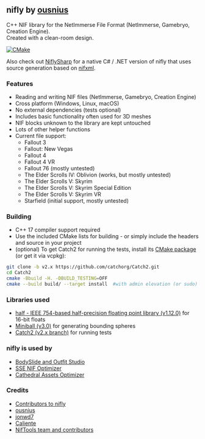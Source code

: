 ## nifly by [ousnius](https://github.com/ousnius)
C++ NIF library for the NetImmerse File Format (NetImmerse, Gamebryo, Creation Engine).  
Created with a clean-room design.

[![CMake](https://github.com/ousnius/nifly/actions/workflows/cmake.yml/badge.svg)](https://github.com/ousnius/nifly/actions/workflows/cmake.yml)

Also check out [NiflySharp](https://github.com/ousnius/NiflySharp) for a native C# / .NET version of nifly that uses source generation based on [nifxml](https://github.com/niftools/nifxml).

### Features
- Reading and writing NIF files (NetImmerse, Gamebryo, Creation Engine)
- Cross platform (Windows, Linux, macOS)
- No external dependencies (tests optional)
- Includes basic functionality often used for 3D meshes
- NIF blocks unknown to the library are kept untouched
- Lots of other helper functions
- Current file support:
  - Fallout 3
  - Fallout: New Vegas
  - Fallout 4
  - Fallout 4 VR
  - Fallout 76 (mostly untested)
  - The Elder Scrolls IV: Oblivion (works, but mostly untested)
  - The Elder Scrolls V: Skyrim
  - The Elder Scrolls V: Skyrim Special Edition
  - The Elder Scrolls V: Skyrim VR
  - Starfield (initial support, mostly untested)

### Building
- C++ 17 compiler support required
- Use the included CMake lists for building - or simply include the headers and source in your project
- (optional) To get Catch2 for running the tests, install its [CMake package](https://github.com/catchorg/Catch2/blob/devel/docs/cmake-integration.md#installing-catch2-from-git-repository) (or get it via vcpkg):
```bash
git clone -b v2.x https://github.com/catchorg/Catch2.git
cd Catch2
cmake -Bbuild -H. -DBUILD_TESTING=OFF
cmake --build build/ --target install  #with admin elevation (or sudo) depending on your cmake prefix path
```

### Libraries used
- [half - IEEE 754-based half-precision floating point library (v1.12.0)](http://half.sourceforge.net/) for 16-bit floats
- [Miniball (v3.0)](https://people.inf.ethz.ch/gaertner/subdir/software/miniball.html) for generating bounding spheres
- [Catch2 (v2.x branch)](https://github.com/catchorg/Catch2/tree/v2.x) for running tests

### nifly is used by
- [BodySlide and Outfit Studio](https://github.com/ousnius/BodySlide-and-Outfit-Studio)
- [SSE NIF Optimizer](https://github.com/ousnius/SSE-NIF-Optimizer)
- [Cathedral Assets Optimizer](https://gitlab.com/G_ka/Cathedral_Assets_Optimizer)

### Credits
- [Contributors to nifly](https://github.com/ousnius/nifly/graphs/contributors)
- [ousnius](https://github.com/ousnius)
- [jonwd7](https://github.com/jonwd7)
- [Caliente](https://github.com/Caliente8)
- [NifTools team and contributors](https://www.niftools.org/)
